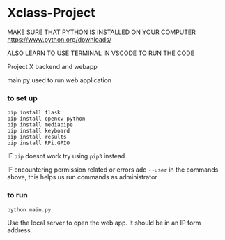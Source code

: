 # Xclass-Project
MAKE SURE THAT PYTHON IS INSTALLED ON YOUR COMPUTER
https://www.python.org/downloads/

ALSO LEARN TO USE TERMINAL IN VSCODE TO RUN THE CODE

Project X backend and webapp

main.py used to run web application



### to set up
```
pip install flask
pip install opencv-python
pip install mediapipe
pip install keyboard
pip install results
pip install RPi.GPIO
```
IF ```pip``` doesnt work try using ```pip3``` instead

IF encountering permission related or errors add ```--user``` in the commands above, this helps us run commands as administrator

### to run
```
python main.py
```
Use the local server to open the web app. It should be in an IP form address.
